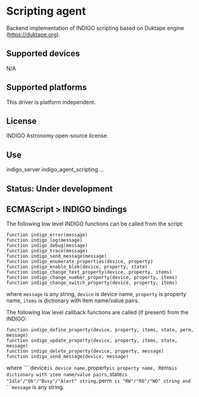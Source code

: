 # Scripting agent

Backend implementation of INDIGO scripting based on Duktape engine (https://duktape.org).

## Supported devices

N/A

## Supported platforms

This driver is platform independent.

## License

INDIGO Astronomy open-source license.

## Use

indigo_server indigo_agent_scripting ...

## Status: Under development

## ECMAScript > INDIGO bindings

The following low level INDIGO functions can be called from the script: 

```
function indigo_error(message)
function indigo_log(message)
function indigo_debug(message)
function indigo_trace(message)
function indigo_send_message(message)
function indigo_enumerate_properties(device, property)
function indigo_enable_blob(device, property, state)
function indigo_change_text_property(device, property, items)
function indigo_change_number_property(device, property, items)
function indigo_change_switch_property(device, property, items)
```

where ```message``` is any string, ```device``` is device name, ```property``` is property name,  ```items``` is dictionary with item name/value pairs.

The following low level callback functions are called (if present) from the INDIGO: 

```
function indigo_define_property(device, property, items, state, perm, message)
function indigo_update_property(device, property, items, state, message)
function indigo_delete_property(device, property, message)
function indigo_send_message(device, message)
```

where ````device``` is device name, ```property``` is property name,  ```items``` is dictionary with item name/value pairs, ```state``` is "Idle"/"Ok"/"Busy"/"Alert" string, ```perm``` is "RW"/"RO"/"WO" string and ``message``` is any string.
